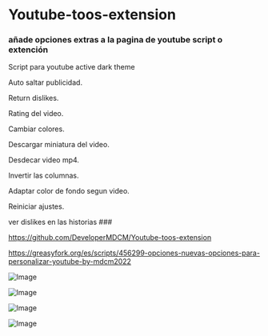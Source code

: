 # Youtube-toos-extension

### añade opciones extras a la pagina de youtube script o extención
Script para youtube active dark theme

Auto saltar publicidad.

Return dislikes.

Rating del video.

Cambiar colores.

Descargar miniatura del video.

Desdecar video mp4.

Invertir las columnas.

Adaptar color de fondo segun video.

Reiniciar ajustes.

ver dislikes en las historias ###

https://github.com/DeveloperMDCM/Youtube-toos-extension

https://greasyfork.org/es/scripts/456299-opciones-nuevas-opciones-para-personalizar-youtube-by-mdcm2022


![Image](https://github.com/DeveloperMDCM/Youtube-toos-extension/blob/master/4.jpg)

![Image](https://github.com/DeveloperMDCM/Youtube-toos-extension/blob/master/3.jpg)

![Image](https://github.com/DeveloperMDCM/Youtube-toos-extension/blob/master/youtu.jpg)


![Image](https://github.com/DeveloperMDCM/Youtube-toos-extension/blob/master/2.jpg)
